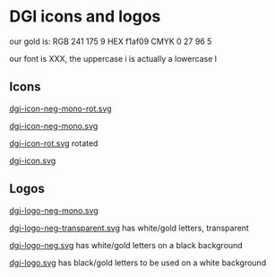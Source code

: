 # DGI icons and logos

our gold is:
RGB 241 175 9
HEX f1af09
CMYK 0 27 96 5

our font is XXX, the uppercase i is actually a lowercase l

## Icons

[dgi-icon-neg-mono-rot.svg](dgi-icon-neg-mono-rot.svg)

[dgi-icon-neg-mono.svg](dgi-icon-neg-mono.svg)

[dgi-icon-rot.svg](dgi-icon-rot.svg) rotated

[dgi-icon.svg](dgi-icon-rot.svg)

## Logos

[dgi-logo-neg-mono.svg](dgi-logo-neg-mono.svg)

[dgi-logo-neg-transparent.svg](dgi-logo-neg-transparent.svg) has white/gold letters, transparent

[dgi-logo-neg.svg](./dgi-logo-neg.svg) has white/gold letters on a black background

[dgi-logo.svg](./dgi-logo.svg) has black/gold letters to be used on a white background
